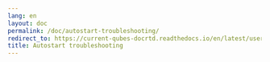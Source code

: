 ```yaml
---
lang: en
layout: doc
permalink: /doc/autostart-troubleshooting/
redirect_to: https://current-qubes-docrtd.readthedocs.io/en/latest/user/troubleshooting/autostart-troubleshooting.html
title: Autostart troubleshooting
---
```

